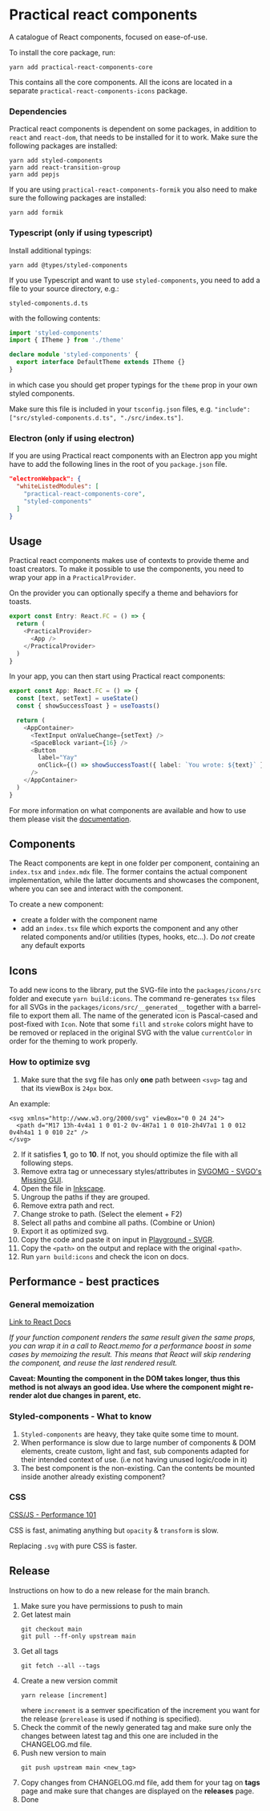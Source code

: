 # Practical react components

A catalogue of React components, focused on ease-of-use.

To install the core package, run:

```shell
yarn add practical-react-components-core
```

This contains all the core components. All the icons are located in a separate
`practical-react-components-icons` package.

### Dependencies

Practical react components is dependent on some packages, in addition to `react`
and `react-dom`, that needs to be installed for it to work. Make sure the
following packages are installed:

```shell
yarn add styled-components
yarn add react-transition-group
yarn add pepjs
```

If you are using `practical-react-components-formik` you also need to make sure
the following packages are installed:

```shell
yarn add formik
```

### Typescript (only if using typescript)

Install additional typings:

```shell
yarn add @types/styled-components
```

If you use Typescript and want to use `styled-components`, you need to add a
file to your source directory, e.g.:

```shell
styled-components.d.ts
```

with the following contents:

```typescript
import 'styled-components'
import { ITheme } from './theme'

declare module 'styled-components' {
  export interface DefaultTheme extends ITheme {}
}
```

in which case you should get proper typings for the `theme` prop in your own
styled components.

Make sure this file is included in your `tsconfig.json` files, e.g.
`"include": ["src/styled-components.d.ts", "./src/index.ts"]`.

### Electron (only if using electron)

If you are using Practical react components with an Electron app you might have
to add the following lines in the root of you `package.json` file.

```json
"electronWebpack": {
  "whiteListedModules": [
    "practical-react-components-core",
    "styled-components"
  ]
}
```

## Usage

Practical react components makes use of contexts to provide theme and toast
creators. To make it possible to use the components, you need to wrap your app
in a `PracticalProvider`.

On the provider you can optionally specify a theme and behaviors for toasts.

```typescript
export const Entry: React.FC = () => {
  return (
    <PracticalProvider>
      <App />
    </PracticalProvider>
  )
}
```

In your app, you can then start using Practical react components:

```typescript
export const App: React.FC = () => {
  const [text, setText] = useState()
  const { showSuccessToast } = useToasts()

  return (
    <AppContainer>
      <TextInput onValueChange={setText} />
      <SpaceBlock variant={16} />
      <Button
        label="Yay"
        onClick={() => showSuccessToast({ label: `You wrote: ${text}` })}
      />
    </AppContainer>
  )
}
```

For more information on what components are available and how to use them
please visit the [documentation](https://github.com/AxisCommunications/practical-react-components).

## Components

The React components are kept in one folder per component, containing an
`index.tsx` and `index.mdx` file. The former contains the actual component
implementation, while the latter documents and showcases the component, where
you can see and interact with the component.

To create a new component:

- create a folder with the component name
- add an `index.tsx` file which exports the component and any other
  related components and/or utilities (types, hooks, etc...). Do _not_
  create any default exports

## Icons

To add new icons to the library, put the SVG-file into the `packages/icons/src`
folder and execute `yarn build:icons`. The command re-generates `tsx` files for
all SVGs in the `packages/icons/src/__generated__` together with a barrel-file
to export them all. The name of the generated icon is Pascal-cased and
post-fixed with `Icon`. Note that some `fill` and `stroke` colors might have to
be removed or replaced in the original SVG with the value `currentColor` in
order for the theming to work properly.

### How to optimize svg

1. Make sure that the svg file has only **one** path between `<svg>` tag and that its viewBox is `24px` box.

An example:

```
<svg xmlns="http://www.w3.org/2000/svg" viewBox="0 0 24 24">
  <path d="M17 13h-4v4a1 1 0 01-2 0v-4H7a1 1 0 010-2h4V7a1 1 0 012 0v4h4a1 1 0 010 2z" />
</svg>
```

2. If it satisfies **1**, go to **10**.
   If not, you should optimize the file with all following steps.
3. Remove extra tag or unnecessary styles/attributes in [SVGOMG - SVGO's Missing GUI](https://jakearchibald.github.io/svgomg/).
4. Open the file in [Inkscape](https://inkscape.org/).
5. Ungroup the paths if they are grouped.
6. Remove extra path and rect.
7. Change stroke to path. (Select the element + F2)
8. Select all paths and combine all paths. (Combine or Union)
9. Export it as optimized svg.
10. Copy the code and paste it on input in [Playground - SVGR](https://react-svgr.com/playground/).
11. Copy the `<path>` on the output and replace with the original `<path>`.
12. Run `yarn build:icons` and check the icon on docs.

## Performance - best practices

### General memoization

[Link to React Docs](https://reactjs.org/docs/react-api.html#reactmemo)

_If your function component renders the same result given the same props, you
can wrap it in a call to React.memo for a performance boost in some cases by
memoizing the result. This means that React will skip rendering the component,
and reuse the last rendered result._

**Caveat: Mounting the component in the DOM takes longer, thus this method is
not always an good idea. Use where the component might re-render alot due
changes in parent, etc.**

### Styled-components - What to know

1. `Styled-components` are heavy, they take quite some time to mount.
2. When performance is slow due to large number of components & DOM elements,
   create custom, light and fast, sub components adapted for their intended
   context of use. (i.e not having unused logic/code in it)
3. The best component is the non-existing. Can the contents be mounted inside
   another already existing component?

### CSS

[CSS/JS - Performance 101](https://www.viget.com/articles/animation-performance-101-browser-under-the-hood/)

CSS is fast, animating anything but `opacity` & `transform` is slow.

Replacing `.svg` with pure CSS is faster.

## Release

Instructions on how to do a new release for the main branch.

1. Make sure you have permissions to push to main
2. Get latest main
   ```shell
   git checkout main
   git pull --ff-only upstream main
   ```
3. Get all tags
   ```shell
   git fetch --all --tags
   ```
4. Create a new version commit
   ```shell
   yarn release [increment]
   ```
   where `increment` is a semver specification of the increment you want
   for the release (`prerelease` is used if nothing is specified).
5. Check the commit of the newly generated tag and make sure only the changes
   between latest tag and this one are included in the CHANGELOG.md file.
6. Push new version to main
   ```shell
   git push upstream main <new_tag>
   ```
7. Copy changes from CHANGELOG.md file, add them for your tag on **tags**
   page and make sure that changes are displayed on the **releases** page.
8. Done
